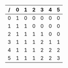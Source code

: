 | / | 0 | 1 | 2 | 3 | 4 | 5 |
|---|---|---|---|---|---|---|
| 0 | 1 | 0 | 0 | 0 | 0 | 0 |
| 1 | 1 | 1 | 0 | 0 | 0 | 0 |
| 2 | 1 | 1 | 1 | 1 | 0 | 0 |
| 3 | 1 | 1 | 1 | 2 | 1 | 1 |
| 4 | 1 | 1 | 1 | 2 | 2 | 2 |
| 5 | 1 | 1 | 1 | 2 | 2 | 3 |